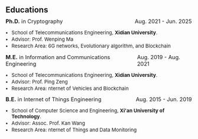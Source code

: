 <h1 id="educations"></h1>

<h2 style="margin: 60px 0px 10px;">Educations</h2>

<div style="display: flex; justify-content: space-between; width: 100%; font-size: 1.05em;">
  <span><strong>Ph.D.</strong> in Cryptography</span>
  <span>Aug. 2021 - Jun. 2025</span>
</div>
<ul style="font-size: 0.95em; margin-top 2px; padding-left: 16px;">
  <li style="margin-bottom: 2px;">School of Telecommunications Engineering, <strong>Xidian University</strong>.</li>
  <li style="margin-bottom: 2px;">Advisor: Prof. Wenping Ma</li>
  <li style="margin-bottom: 2px;">Research Area: 6G networks, Evolutionary algorithm, and Blockchain</li>
</ul>

<div style="display: flex; justify-content: space-between; width: 100%; font-size: 1.05em;">
  <span><strong>M.E.</strong> in Information and Communications Engineering</span>
  <span>Aug. 2019 - Aug. 2021</span>
</div>
<ul style="font-size: 0.95em; margin-top 2px; padding-left: 16px;">
  <li style="margin-bottom: 2px;">School of Telecommunications Engineering, <strong>Xidian University</strong>.</li>
  <li style="margin-bottom: 2px;">Advisor: Prof. Ping Zeng</li>
  <li style="margin-bottom: 2px;">Research Area: nternet of Vehicles and Blockchain</li>
</ul>

<div style="display: flex; justify-content: space-between; width: 100%; font-size: 1.05em;">
  <span><strong>B.E.</strong> in Internet of Things Engineering</span>
  <span>Aug. 2015 - Jun. 2019</span>
</div>
<ul style="font-size: 0.95em; margin-top 2px; padding-left: 16px;">
  <li style="margin-bottom: 2px;">School of Computer Science and Engineering, <strong>Xi'an University of Technology</strong>.</li>
  <li style="margin-bottom: 2px;">Advisor: Assoc. Prof. Kan Wang</li>
  <li style="margin-bottom: 2px;">Research Area: nternet of Things and Data Monitoring</li>
</ul>